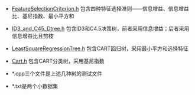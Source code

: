 

  * [FeatureSelectionCriterion.h](FeatureSelectionCriterion.h) 包含四种特征选择准则——信息增益、信息增益比、基尼指数、最小平方和
  * [ID3_and_C45_Dtree.h](ID3_and_C45_Dtree.h) 包含ID3和C4.5决策树，前者采用信息增益；后者采用信息增益比且剪枝
  * [LeastSquareRegressionTree.h](LeastSquareRegressionTree.h) 包含CART回归树，采用最小平方和选择特征
  * [Cart.h](Cart.h) 包含CART分类树，采用基尼指数

  * *.cpp三个文件是上述几种树的测试文件
  * *.txt是两个小数据集
